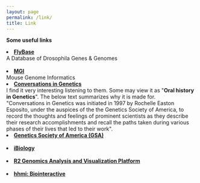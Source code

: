 ```yaml
---
layout: page
permalink: /link/
title: Link
---
```

<b> Some useful links</b><br>

<li>
<a href="http://flybase.org/"><b>FlyBase</b></a><br>A Database of Drosophila Genes & Genomes<br> 
<br>
<li>
<a href="https://www.informatics.jax.org/"><b>MGI</b></a><br>Mouse Genome Informatics<br>



<li>
<a href="http://www.genestory.org/projectDev.html"><b>Conversations in Genetics</b></a><br>
I find it very interesting listening to them. Some may view it as "<b>Oral history in Genetics</b>". The below text summarizes why it is made for.<br> 
"Conversations in Genetics was initiated in 1997 by Rochelle Easton Esposito, under the auspices of the the Genetics Society of America, to record the thoughts and feelings of prominent scientists as they describe their research accomplishments and recall the paths taken during various phases of their lives that led to their work".<br>


<li>
<a href="https://genetics-gsa.org/about-gsa/"><b>Genetics Society of America (GSA)</b></a><br>
<br>

<li>
<a href="https://www.ibiology.org/"><b>iBiology</b></a><br>
<br>

<li>
<a href="https://hgserver1.amc.nl/cgi-bin/r2/main.cgi"><b>R2 Genomics Analysis and Visualization Platform</b></a><br>
<br>

<li>
<a href="https://www.biointeractive.org/"><b>hhmi: Biointeractive</b></a><br>


